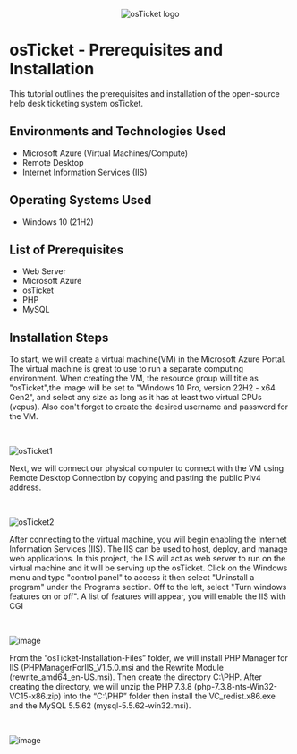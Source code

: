 
<p align="center">
<img src="https://i.imgur.com/Clzj7Xs.png" alt="osTicket logo"/>
</p>

<h1>osTicket - Prerequisites and Installation</h1>
This tutorial outlines the prerequisites and installation of the open-source help desk ticketing system osTicket.<br />



<h2>Environments and Technologies Used</h2>

- Microsoft Azure (Virtual Machines/Compute)
- Remote Desktop
- Internet Information Services (IIS)

<h2>Operating Systems Used </h2>

- Windows 10</b> (21H2)

<h2>List of Prerequisites</h2>

- Web Server
- Microsoft Azure
- osTicket
- PHP
- MySQL

<h2>Installation Steps</h2>

<p>
To start, we will create a virtual machine(VM) in the Microsoft Azure Portal. The virtual machine is great to use to run a separate computing environment. When creating the VM, the resource group will title as "osTicket",the image will be set to "Windows 10 Pro, version 22H2 - x64 Gen2", and select any size as long as it has at least two virtual CPUs (vcpus). Also don't forget to create the desired username and password for the VM.
</p>
<br />

![osTicket1](https://github.com/user-attachments/assets/f08cc012-ea1b-433f-a163-47735140312c)


<p>
Next, we will connect our physical computer to connect with the VM using Remote Desktop Connection by copying and pasting the public PIv4 address.
</p>
<br />

![osTicket2](https://github.com/user-attachments/assets/9a40e320-9440-4a66-98b7-893889c68875)



<p>
After connecting to the virtual machine, you will begin enabling the Internet Information Services (IIS). The IIS can be used to host, deploy, and manage web applications. In this project, the IIS will act as web server to run on the virtual machine and it will be serving up the osTicket. Click on the Windows menu and type "control panel" to access it then select "Uninstall a program" under the Programs section. Off to the left, select "Turn windows features on or off". A list of features will appear, you will enable the IIS with CGI
</p>
<br />

![image](https://github.com/user-attachments/assets/2378df14-d711-4ec4-bfb2-ace2f053ab70)




<p>
From the “osTicket-Installation-Files” folder, we will install PHP Manager for IIS (PHPManagerForIIS_V1.5.0.msi and the Rewrite Module (rewrite_amd64_en-US.msi). Then create the directory C:\PHP. After creating the directory, we will unzip the PHP 7.3.8 (php-7.3.8-nts-Win32-VC15-x86.zip) into the “C:\PHP” folder then install the VC_redist.x86.exe and the MySQL 5.5.62 (mysql-5.5.62-win32.msi).   
</p>
<br /> 

![image](https://github.com/user-attachments/assets/693b975f-3b29-46ff-89b0-4abd71a3e67b)
